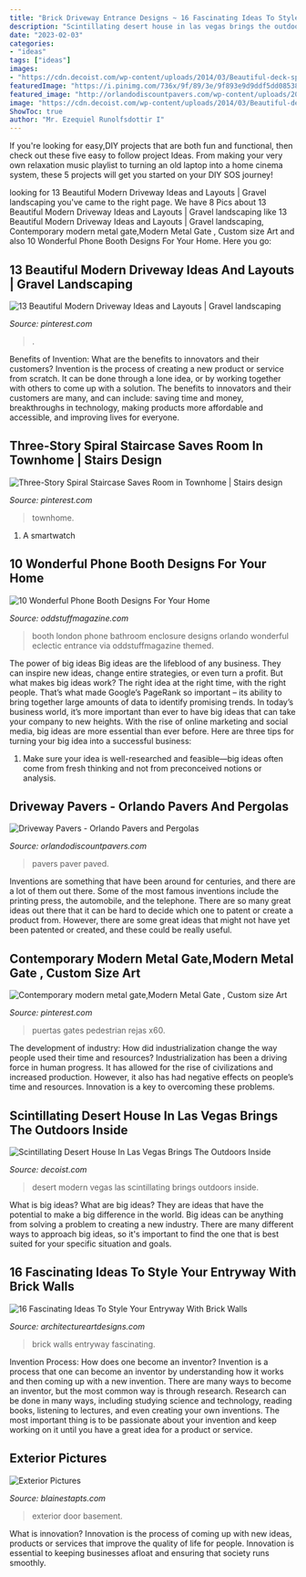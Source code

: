 ```yaml
---
title: "Brick Driveway Entrance Designs ~ 16 Fascinating Ideas To Style Your Entryway With Brick Walls"
description: "Scintillating desert house in las vegas brings the outdoors inside"
date: "2023-02-03"
categories:
- "ideas"
tags: ["ideas"]
images:
- "https://cdn.decoist.com/wp-content/uploads/2014/03/Beautiful-deck-space-imitates-the-Desert-Oasis.jpg"
featuredImage: "https://i.pinimg.com/736x/9f/89/3e/9f893e9d9ddf5dd085382a18bcfdf6eb.jpg"
featured_image: "http://orlandodiscountpavers.com/wp-content/uploads/2017/07/driveway-600x600.jpg"
image: "https://cdn.decoist.com/wp-content/uploads/2014/03/Beautiful-deck-space-imitates-the-Desert-Oasis.jpg"
ShowToc: true
author: "Mr. Ezequiel Runolfsdottir I"
---
```



If you're looking for easy,DIY projects that are both fun and functional, then check out these five easy to follow project Ideas. From making your very own relaxation music playlist to turning an old laptop into a home cinema system, these 5 projects will get you started on your DIY SOS journey!

	

		
looking for 13 Beautiful Modern Driveway Ideas and Layouts | Gravel landscaping you've came to the right page. We have 8 Pics about 13 Beautiful Modern Driveway Ideas and Layouts | Gravel landscaping like 13 Beautiful Modern Driveway Ideas and Layouts | Gravel landscaping, Contemporary modern metal gate,Modern Metal Gate , Custom size Art and also 10 Wonderful Phone Booth Designs For Your Home. Here you go:
		
    
## 13 Beautiful Modern Driveway Ideas And Layouts | Gravel Landscaping

<img loading=lazy src="https://i.pinimg.com/736x/9f/89/3e/9f893e9d9ddf5dd085382a18bcfdf6eb.jpg" onerror="this.onerror=null;this.src='https://tse2.mm.bing.net/th?id=OIP.utnkbB6IGRXgB9avxWTxNwHaLJ&amp;pid=15.1';" alt="13 Beautiful Modern Driveway Ideas and Layouts | Gravel landscaping">

_Source: pinterest.com_

>. 

	

Benefits of Invention: What are the benefits to innovators and their customers?
Invention is the process of creating a new product or service from scratch. It can be done through a lone idea, or by working together with others to come up with a solution. The benefits to innovators and their customers are many, and can include: saving time and money, breakthroughs in technology, making products more affordable and accessible, and improving lives for everyone.

    
## Three-Story Spiral Staircase Saves Room In Townhome | Stairs Design

<img loading=lazy src="https://i.pinimg.com/736x/66/75/6a/66756aff8332df68bd80707e930df7cb.jpg" onerror="this.onerror=null;this.src='https://tse3.mm.bing.net/th?id=OIP.8oBJmSmE5I05fjdlzKAojQHaLH&amp;pid=15.1';" alt="Three-Story Spiral Staircase Saves Room in Townhome | Stairs design">

_Source: pinterest.com_

>townhome. 

	

1. A smartwatch

    
## 10 Wonderful Phone Booth Designs For Your Home

<img loading=lazy src="https://oddstuffmagazine.com/wp-content/uploads/2015/03/themed-london-booth-orlando-650x865.jpg" onerror="this.onerror=null;this.src='https://tse2.mm.bing.net/th?id=OIP.fbfhLj-qh2mJiKXsb7Wi3gHaJ2&amp;pid=15.1';" alt="10 Wonderful Phone Booth Designs For Your Home">

_Source: oddstuffmagazine.com_

>booth london phone bathroom enclosure designs orlando wonderful eclectic entrance via oddstuffmagazine themed. 

	

The power of big ideas
Big ideas are the lifeblood of any business. They can inspire new ideas, change entire strategies, or even turn a profit. But what makes big ideas work? The right idea at the right time, with the right people. That’s what made Google’s PageRank so important – its ability to bring together large amounts of data to identify promising trends.
In today’s business world, it’s more important than ever to have big ideas that can take your company to new heights. With the rise of online marketing and social media, big ideas are more essential than ever before. Here are three tips for turning your big idea into a successful business:

1) Make sure your idea is well-researched and feasible—big ideas often come from fresh thinking and not from preconceived notions or analysis.

    
## Driveway Pavers - Orlando Pavers And Pergolas

<img loading=lazy src="http://orlandodiscountpavers.com/wp-content/uploads/2017/07/driveway-600x600.jpg" onerror="this.onerror=null;this.src='https://tse4.mm.bing.net/th?id=OIP.KIm2IW-Tyr6ewkk0ZSnOGgHaHa&amp;pid=15.1';" alt="Driveway Pavers - Orlando Pavers and Pergolas">

_Source: orlandodiscountpavers.com_

>pavers paver paved. 

	

Inventions are something that have been around for centuries, and there are a lot of them out there. Some of the most famous inventions include the printing press, the automobile, and the telephone. There are so many great ideas out there that it can be hard to decide which one to patent or create a product from. However, there are some great ideas that might not have yet been patented or created, and these could be really useful.

    
## Contemporary Modern Metal Gate,Modern Metal Gate , Custom Size Art

<img loading=lazy src="https://i.pinimg.com/736x/81/74/09/817409bc196d07c99d726b04aeeeedc2.jpg" onerror="this.onerror=null;this.src='https://tse4.mm.bing.net/th?id=OIP.ldPBHvB0N-QcoIyczdR1kAHaJ3&amp;pid=15.1';" alt="Contemporary modern metal gate,Modern Metal Gate , Custom size Art">

_Source: pinterest.com_

>puertas gates pedestrian rejas x60. 

	

The development of industry: How did industrialization change the way people used their time and resources?
Industrialization has been a driving force in human progress. It has allowed for the rise of civilizations and increased production. However, it also has had negative effects on people’s time and resources. Innovation is a key to overcoming these problems.

    
## Scintillating Desert House In Las Vegas Brings The Outdoors Inside

<img loading=lazy src="https://cdn.decoist.com/wp-content/uploads/2014/03/Beautiful-deck-space-imitates-the-Desert-Oasis.jpg" onerror="this.onerror=null;this.src='https://tse1.mm.bing.net/th?id=OIP.Uoy6VIbzcV5hcl2fzBOwHwHaE9&amp;pid=15.1';" alt="Scintillating Desert House In Las Vegas Brings The Outdoors Inside">

_Source: decoist.com_

>desert modern vegas las scintillating brings outdoors inside. 

	

What is big ideas?
What are big ideas? They are ideas that have the potential to make a big difference in the world. Big ideas can be anything from solving a problem to creating a new industry. There are many different ways to approach big ideas, so it's important to find the one that is best suited for your specific situation and goals.

    
## 16 Fascinating Ideas To Style Your Entryway With Brick Walls

<img loading=lazy src="https://www.architectureartdesigns.com/wp-content/uploads/2016/10/2-25.jpg" onerror="this.onerror=null;this.src='https://tse2.mm.bing.net/th?id=OIP.KHszV6hqk7ZDz8ZW81Ty8wHaLH&amp;pid=15.1';" alt="16 Fascinating Ideas To Style Your Entryway With Brick Walls">

_Source: architectureartdesigns.com_

>brick walls entryway fascinating. 

	

Invention Process: How does one become an inventor?
Invention is a process that one can become an inventor by understanding how it works and then coming up with a new invention. There are many ways to become an inventor, but the most common way is through research. Research can be done in many ways, including studying science and technology, reading books, listening to lectures, and even creating your own inventions. The most important thing is to be passionate about your invention and keep working on it until you have a great idea for a product or service.

    
## Exterior Pictures

<img loading=lazy src="http://www.blainestapts.com/graphics/exterior/door_03_15_09_fs_58.jpg" onerror="this.onerror=null;this.src='https://tse3.mm.bing.net/th?id=OIP.YEMu5uDeNAa_9txkWrMh5gHaJ4&amp;pid=15.1';" alt="Exterior Pictures">

_Source: blainestapts.com_

>exterior door basement. 

	

What is innovation?
Innovation is the process of coming up with new ideas, products or services that improve the quality of life for people. Innovation is essential to keeping businesses afloat and ensuring that society runs smoothly.

